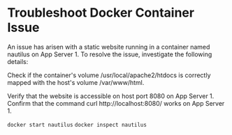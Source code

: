 # Troubleshoot Docker Container Issue
An issue has arisen with a static website running in a container named nautilus on App Server 1. To resolve the issue, investigate the following details:

Check if the container's volume /usr/local/apache2/htdocs is correctly mapped with the host's volume /var/www/html.

Verify that the website is accessible on host port 8080 on App Server 1. Confirm that the command curl http://localhost:8080/ works on App Server 1.

`docker start nautilus`
`docker inspect nautilus`